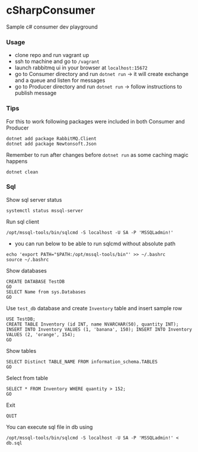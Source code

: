 # cSharpConsumer
Sample c# consumer dev playground

### Usage
- clone repo and run vagrant up
- ssh to machine and go to `/vagrant`
- launch rabbitmq ui in your browser at `localhost:15672`
- go to Consumer directory and run `dotnet run` -> it will create exchange and a queue and listen for messages
- go to Producer directory and run `dotnet run` -> follow instructions to publish message

### Tips
For this to work following packages were included in both Consumer and Producer
```
dotnet add package RabbitMQ.Client
dotnet add package Newtonsoft.Json
```
Remember to run after changes before `dotnet run` as some caching magic happens
```
dotnet clean
```

### Sql
Show sql server status
```
systemctl status mssql-server
```
Run sql client
```
/opt/mssql-tools/bin/sqlcmd -S localhost -U SA -P 'MSSQLadmin!'
```
* you can run below to be able to run sqlcmd without absolute path
```
echo 'export PATH="$PATH:/opt/mssql-tools/bin"' >> ~/.bashrc
source ~/.bashrc
```
Show databases
```
CREATE DATABASE TestDB
GO
SELECT Name from sys.Databases
GO
```
Use `test_db` database and create `Inventory` table and insert sample row
```
USE TestDB;
CREATE TABLE Inventory (id INT, name NVARCHAR(50), quantity INT);
INSERT INTO Inventory VALUES (1, 'banana', 150); INSERT INTO Inventory VALUES (2, 'orange', 154);
GO
```
Show tables
```
SELECT Distinct TABLE_NAME FROM information_schema.TABLES
GO
```
Select from table
```
SELECT * FROM Inventory WHERE quantity > 152;
GO
```
Exit
```
QUIT
```
You can execute sql file in db using
```
/opt/mssql-tools/bin/sqlcmd -S localhost -U SA -P 'MSSQLadmin!' < db.sql
```
